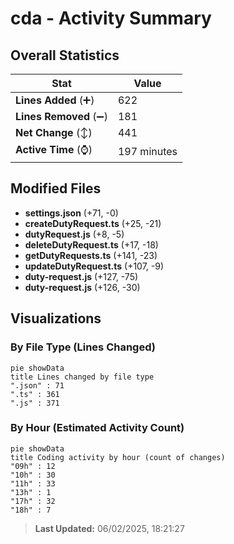 # cda - Activity Summary 

## Overall Statistics

| Stat                   | Value                                                             |
| ---------------------- | ----------------------------------------------------------------- |
| **Lines Added** (➕)   | 622                                          |
| **Lines Removed** (➖) | 181                                        |
| **Net Change** (↕)    | 441                |
| **Active Time** (⌚)   | 197 minutes |


## Modified Files
- **settings.json** (+71, -0)
- **createDutyRequest.ts** (+25, -21)
- **dutyRequest.js** (+8, -5)
- **deleteDutyRequest.ts** (+17, -18)
- **getDutyRequests.ts** (+141, -23)
- **updateDutyRequest.ts** (+107, -9)
- **duty-request.js** (+127, -75)
- **duty-request.js** (+126, -30)

## Visualizations

### By File Type (Lines Changed)

```mermaid
pie showData
title Lines changed by file type
".json" : 71
".ts" : 361
".js" : 371
```

### By Hour (Estimated Activity Count)

```mermaid
pie showData
title Coding activity by hour (count of changes)
"09h" : 12
"10h" : 30
"11h" : 33
"13h" : 1
"17h" : 32
"18h" : 7
```


> **Last Updated:** 06/02/2025, 18:21:27